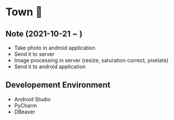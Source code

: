 # Town 🌆
## Note (2021-10-21 ~ )
- Take photo in android application
- Send it to server
- Image processing in server (resize, saturation correct, pixelate)
- Send it to android application

## Developement Environment
- Android Studio
- PyCharm
- DBeaver
